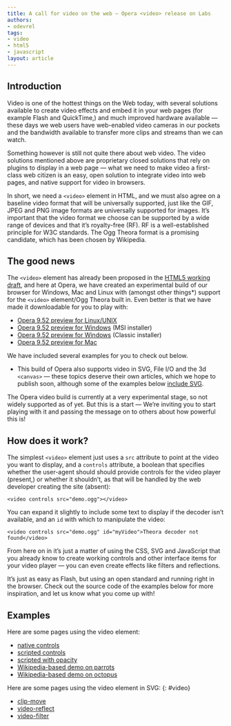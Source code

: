 ```yaml
---
title: A call for video on the web — Opera <video> release on Labs
authors:
- odevrel
tags:
- video
- html5
- javascript
layout: article
---
```


## Introduction

Video is one of the hottest things on the Web today, with several solutions available to create video effects and embed it in your web pages (for example Flash and QuickTime,) and much improved hardware available — these days we web users have web-enabled video cameras in our pockets and the bandwidth available to transfer more clips and streams than we can watch.

Something however is still not quite there about web video. The video solutions mentioned above are proprietary closed solutions that rely on plugins to display in a web page — what we need to make video a first-class web citizen is an easy, open solution to integrate video into web pages, and native support for video in browsers.

In short, we need a `<video>` element in HTML, and we must also agree on a baseline video format that will be universally supported, just like the GIF, JPEG and PNG image formats are universally supported for images. It’s important that the video format we choose can be supported by a wide range of devices and that it’s royalty-free (RF). RF is a well-established principle for W3C standards. The Ogg Theora format is a promising candidate, which has been chosen by Wikipedia.

## The good news

The `<video>` element has already been proposed in the [HTML5 working draft][1], and here at Opera, we have created an experimental build of our browser for Windows, Mac and Linux with (amongst other things*) support for the `<video>` element/Ogg Theora built in. Even better is that we have made it downloadable for you to play with:

[1]: http://www.whatwg.org/specs/web-apps/current-work/#video

- [Opera 9.52 preview for Linux/UNIX][2]
- [Opera 9.52 preview for Windows][3] (MSI installer)
- [Opera 9.52 preview for Windows][4] (Classic installer)
- [Opera 9.52 preview for Mac][5]

[2]: http://snapshot.opera.com/unix/snapshot_io_video_3d-2069/
[3]: http://snapshot.opera.com/windows/o952s_io_video_3d_10093m.exe
[4]: http://snapshot.opera.com/windows/o952s_io_video_3d_10093.exe
[5]: http://snapshot.opera.com/mac/o952s_io_video_3d_4899.dmg

We have included several examples for you to check out below.

* This build of Opera also supports video in SVG, File I/O and the 3d `<canvas>` — these topics deserve their own articles, which we hope to publish soon, although some of the examples below [include SVG](#video).

The Opera video build is currently at a very experimental stage, so not widely supported as of yet. But this is a start — We’re inviting you to start playing with it and passing the message on to others about how powerful this is!

## How does it work?

The simplest `<video>` element just uses a `src` attribute to point at the video you want to display, and a `controls` attribute, a boolean that specifies whether the user-agent should should provide controls for the video player (present,) or whether it shouldn’t, as that will be handled by the web developer creating the site (absent):

	<video controls src="demo.ogg"></video>

You can expand it slightly to include some text to display if the decoder isn’t available, and an `id` with which to manipulate the video:

	<video controls src="demo.ogg" id="myVideo">Theora decoder not found</video>

From here on in it’s just a matter of using the CSS, SVG and JavaScript that you already know to create working controls and other interface items for your video player — you can even create effects like filters and reflections.

It’s just as easy as Flash, but using an open standard and running right in the browser. Check out the source code of the examples below for more inspiration, and let us know what you come up with!

## Examples

Here are some pages using the video element:

- [native controls][7]
- [scripted controls][8]
- [scripted with opacity][9]
- [Wikipedia-based demo on parrots][10]
- [Wikipedia-based demo on octopus][11]

[7]: http://people.opera.com/howcome/2007/video/controls.html
[8]: http://people.opera.com/howcome/2007/video/simple.html
[9]: http://people.opera.com/howcome/2007/video/opacity.html
[10]: http://people.opera.com/howcome/2007/video/wikipedia/macaw.html
[11]: http://people.opera.com/howcome/2007/video/wikipedia/octopus.html

Here are some pages using the video element in SVG:
{: #video}

- [clip-move][12]
- [video-reflect][13]
- [video-filter][14]

[12]: http://people.opera.com/howcome/2007/video/svg/clip-move.svg
[13]: http://people.opera.com/howcome/2007/video/svg/video-reflect.svg
[14]: http://people.opera.com/howcome/2007/video/svg/video-filter.svg